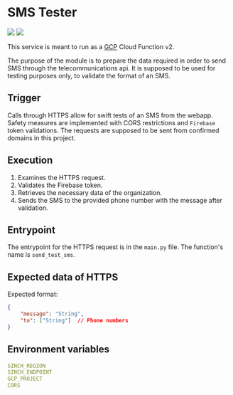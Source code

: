 # SMS Tester
[![](https://img.shields.io/badge/Python-a?style=flat&logo=python&label=Code&color=3776AB&logoColor=ffffff)](https://www.python.org/)
[![](https://img.shields.io/badge/Poetry-a?style=flat&logo=poetry&label=Package-Manager&color=60A5FA&logoColor=ffffff)](https://python-poetry.org/)

This service is meant to run as a [GCP](https://cloud.google.com/) Cloud Function v2.

The purpose of the module is to prepare the data required in order to send SMS through the telecommunications api. It is supposed to be used for testing purposes only, to validate the format of an SMS.

## Trigger
Calls through HTTPS allow for swift tests of an SMS from the webapp. Safety measures are implemented with CORS restrictions and `Firebase` token validations. The requests are supposed to be sent from confirmed domains in this project.

## Execution
1. Examines the HTTPS request.
2. Validates the Firebase token.
3. Retrieves the necessary data of the organization.
4. Sends the SMS to the provided phone number with the message after validation.

## Entrypoint
The entrypoint for the HTTPS request is in the `main.py` file. The function's name is `send_test_sms`.

## Expected data of HTTPS
Expected format:

``` json
{
    "message": "String",
    "to": ["String"]  // Phone numbers
}
```

## Environment variables
```yml
SINCH_REGION
SINCH_ENDPOINT
GCP_PROJECT
CORS
```
